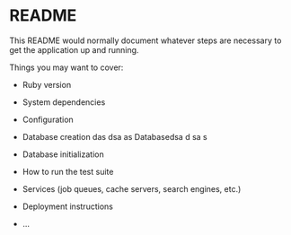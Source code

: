 # README

This README would normally document whatever steps are necessary to get the
application up and running.

Things you may want to cover:

* Ruby version

* System dependencies

* Configuration

* Database creation
das
dsa
as
Databasedsa
d
sa
s


* Database initialization

* How to run the test suite

* Services (job queues, cache servers, search engines, etc.)

* Deployment instructions

* ...
